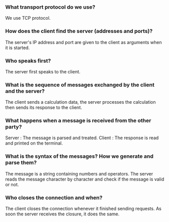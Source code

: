 ### What transport protocol do we use?
We use TCP protocol.
### How does the client find the server (addresses and ports)?
The server's IP address and port are given to the client as arguments when it is started.
### Who speaks first?
The server first speaks to the client.
### What is the sequence of messages exchanged by the client and the server?
The client sends a calculation data, the server processes the calculation then sends its response to the client.
### What happens when a message is received from the other party?
Server : The message is parsed and treated.
Client : The response is read and printed on the terminal.
### What is the syntax of the messages? How we generate and parse them?
The message is a string containing numbers and operators. The server reads the message character by character and check if the message is valid or not.
### Who closes the connection and when?
The client closes the connection whenever it finished sending requests. As soon the server receives the closure, it does
the same.
